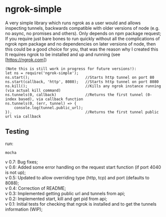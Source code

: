 # ngrok-simple
A very simple library which runs ngrok as a user would and allows inspecting tunnels, backwards compatible with older versions of node (e.g. no async, no promises and others). Only depends on npm package request;  
If you require just bare bones to run quickly without all the complications of ngrok npm package and no dependencies on later versions of node, then this could be a good choice for you, that was the reason why I created this
It requires ngrok to be installed and up and running (see [https://ngrok.com])   

````
(Note this is still work in progress for future versions!):
let ns = require('ngrok-simple');
ns.start(); 	                    //Starts http tunnel on port 80
ns.start(callback, 'http', 8080);	//Starts http tunnel on port 8080
ns.kill();		                    //Kills any ngrok instance running (via actual kill command)
ns.tunnels(0, callback)	            //Returns the first tunnel (0-index based), via callback function
ns.tunnels(0, (err, tunnel) => {
	console.log(tunnel.public_url);
}).	                                //Returns the first tunnel public url via callback
````

## Testing
run:
````
mocha
````

v 0.7: Bug fixes;  
v 0.6: Added some error handling on the request start function (if port 4040 is not up);  
v 0.5: Updated to allow overriding type (http, tcp) and port (defaults to 8088);  
v 0.4: Correction of README;  
v 0.3: Implemented getting public url and tunnels from api;  
v 0.2: Implemented start, kill and get pid from api;  
v 0.1: Initial tests for checking that ngrok is installed and to get the tunnels information (WIP);  
